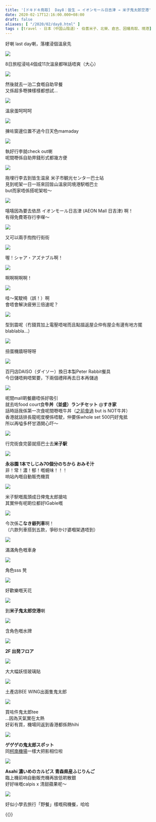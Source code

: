 ```yaml
---
title: '[ドキドキ鳥取]  Day8：皆生 → イオンモール日吉津 → 米子鬼太郎空港'
date: 2020-02-17T12:16:00.000+08:00
draft: false
aliases: [ "/2020/02/day8.html" ]
tags : [travel - 日本（中国山陰道）・ 伯耆米子、北榮、倉吉、因幡鳥取、境港]
---
```


好喇 last day喇，落樓浸個溫泉先  

![](https://nneriq.ch.files.1drv.com/y4m_ZdCgCeB9pguTpLoM3DDIp5-Ar2AjQNFR-Ts4fc_ihGq6LHtnf-kesxnFAK6zuCzVLThCwB8VzsB7IOE71oLjnN8QO68FYkQZaQ5Bxbk3kT_G20OQEFJVKDlXQlzQQQ6QYfel6_8yxZGZzciIr6HpNzqLd1ajlSc3KuLz1xSTTGVEwvDg0El-U7TelBT5udjGOWlrkg-0XEoRUoODycVQQ?width=660&height=371&cropmode=none)

8日旅程浸咗4個成11次溫泉都咪話唔爽（大心）  

![](https://m9etiq.ch.files.1drv.com/y4mLTJBPxoolZTOmGkCmQLsfheJ7EJf0NzsQULIhs_4nOxjvUPom6rSyUEbQHvKZjdcSmR_Js3XHi2tQDJFTmJUU25BfziFCCR_6v-vM-h8U30CoLd-gciLB5-pkilsAfY79xdDl6gSyTPFq_R1ONSFeExqOGxw5NFMJOzzo5NnEqTeqTZ3gM8qnDP2QQXzk1_4jZ1Wah6eZJ7KVeBYJw3FBg?width=371&height=660&cropmode=none)

然後就去一泊二食嘅自助早餐  
又係超多嘢揀樣樣都想試...  

![](https://m9exiq.ch.files.1drv.com/y4mZbXTPcbtR4VFHudvqL_j8m4xqTV9AA7YRkRx7AWxXxIEtHCcmxEuwl4sXZ2t_FUESaolxbKK5xiI7lFtxk8y6_ZsDfXJSXWmQlGbt9zLMBaFoGoa9NB_oGYAoiq7WK6d8FMdvyBt3S_cAL6Zeq0mJLqALzBqdWLFItX1s_qgMYXICGFcOJ4PEZBBAnCXAOtB8CrkXxEJe3Ygy9dbXGhpLQ?width=660&height=371&cropmode=none)

溫泉蛋呵呵呵  

![](https://m9esiq.ch.files.1drv.com/y4mYpgNvzxi9TgAH72a3oyBMMD55o7hwkD_IsIYfO-g7O05TVHG6qY_JPTGAkpgRZdwfiADcWAoAxT9H6SAgessJPMjhJGGC4nbAD5dxwJXSQ4Xw5AoegYOBlbJQl3W0rV2JEEI3vsyLtgiaBBIZXKWW3nzQAFBqqy7pMXQ21mYiPN0xMet58iE0ZQmle9Q_ptFysSkSMqiXvw35GzH__spwA?width=660&height=371&cropmode=none)

揀咗窗邊位置不過今日天色mamaday  

![](https://nnewiq.ch.files.1drv.com/y4mxFAcTJ0brYeCX0NIYIfsexRX7xEq1rw1AC0KOaNau64gN3Vd8bExo9Bia8MSEnA8i-0f94cyE2oevOIgiQHrI3yULxZLvhg8NC0npqLCHPcenHLXw3x9VX7KZbUUZfwPXUXIWmEratCZZriqvKB5-OVm_Bq0bspi1wIeJcWngqNIShSo0HkU5cm42A1fRAAHPdAGAk3tyKl1k-NKpTxZBw?width=660&height=371&cropmode=none)

執好行李就check out喇  
呢間嘢係自助畀錢形式都幾方便  

![](https://ndeoiq.ch.files.1drv.com/y4mZaJAFHVjirbcFw_8ihE48xAsUxsDM3dguwZLId5nE8EVnfVsoqvbHs763RSZHlKVLUKQBXZ6Xx-zOQxATKbMq_DTGs9EzHaNk1e64bzKJeoAVR8zLDs-DK4kLQCjjfaXHhmlAQrECNflmlp9BpVm7-hy7qRVmLJ2V6eu4Bob4W3x2XWc9CKwmsrdFMcPxKhn8EhfnIYw-2Me817SNVmIIQ?width=660&height=371&cropmode=none)

拖埋行李去到皆生温泉 米子市観光センター巴士站  
見到呢架一日一班來回皆山溫泉同境港駅嘅巴士  
but而家唔係搭呢架啦～  

![](https://ndemiq.ch.files.1drv.com/y4mOI9iedoxqIGX_Mrq0uY1JV-FbKkoIRS8TsTEhmPVRGs_mGqXiqWVXxfnU_PmUDwdTjVUC-L4hgnBmSQlnitA0FqKV24igZO7XIyz1XB-cmcGFBMjOEcSWLQlj8q6rSwIDQcQDc5QKh_45lBzu5IKpMTheQAow0YyXgVEUPCrU3r8WDml7ndyzC_1DuGcfx-l79MLBxDddxXty6rS0ETg-Q?width=660&height=371&cropmode=none)

嘻嘻因為要去依昂 イオンモール日吉津 (AEON Mall 日吉津) 啊！  
有得免費寄存行李㗎～  

![](https://ndepiq.ch.files.1drv.com/y4mi3nv_VCoE2DoOi1gCuYuEO5rrS7rH0Ku6u_SJpeEWX6ALmz9-sDMsWkr-aLHJt-9F6lCFen_Lv2Ahl8kVMy_BOhAqCz8euIksxHvL_SRCT2qbkhLdH8MoK0nSbRGy3YmaikcSxXvZ67k0F_wooEzuXPpc9lqGSve1XQdGBb36bGMycXFAHVvbqXb6Bnu6fm1VkvF9f1oZ5Dgg3IYfPqtcA?width=660&height=371&cropmode=none)

又可以兩手揈揈行街街  

![](https://ndeqiq.ch.files.1drv.com/y4m3Pc_A5J3Ddsp_ONCVM5LOUCIPX4QLau8N71GTFOYG7yZSCeUlLctoADl1ov_lj3qAGxtxVcKFHyoBXImzkK1omgF5J1wZUK5Z4Am1KHBZ9au0o_PDhH5axAh93_MLbzE7NZ4yuqYcSntNQ4-cE57iEGwPQsjKVlRZxORng3eEk0HQRsxQBuGcrR6Ox342XciPYDjQjM_wPSpkGu1Y7uNhA?width=371&height=660&cropmode=none)

喔！シャア・アズナブル啊！  

![](https://ndetiq.ch.files.1drv.com/y4mmmuZAKWwSERtvTmb-Wnt4pD8hbSdnsa7sKHmR4cF75XGlByozGq0anZj6m8YqSg8cx3bv3t_74Di5E7zncxIhsrBAOiP6dlxXBIRIzBE_43BkREkIiSHkiKinlXDVjnR1RbPge1Dkrz9OYlLG2ws5sQHKoLK4aFqrw3IDAhTsEfjbXjtrcEGeFHVDA1x6MPF1WTHhKHhigXT3xlaXnZaPA?width=660&height=371&cropmode=none)

啊啊啊啊啊！  

![](https://ndesiq.ch.files.1drv.com/y4mqlxVI5tjEtle51Um9gAhtgHmyQRZu_l-tL2No1fvp7eUo5efCH7863sWKwgX8NVAF8jQ3rUyvkydn_ZgRgMMalOMVgWGF15U3j1QhCmf7sLFq0lVjSBUY7HdBlr41q7uoAmMhrRBPkDZ22dvY25FsjWgRnoa9cD34tFD1C7bLE4SZ3U_louSU_9bPXbE6bzTrQ_fFVn7g4Rg25ygDgh7fg?width=371&height=660&cropmode=none)

哇～駕駛椅（誤！）啊  
會唔會解決疲勞三倍速呢？  

![](https://ndeniq.ch.files.1drv.com/y4mUk6f_jm5hQbQobcVQ_dhCquWjLl5fuvWO1FreuONjR5Ow7swWfvLombNl6usSilaXBgSC9ha90S89UtqxVomdrtwXJMYqeQGtKxY11S36xS8J9IoanwWegePHIMA2gItuHFsfIYqoKYT6AVhW4D0jSXBfhv7jdCLTPuhY0gfZr5RiOb7RDyZzNSwsq6dpIvwAizNFtKNu-7YG-2Hd6NkcA?width=660&height=371&cropmode=none)

型到震呢（冇錢買加上電壓唔啱而且點搵返屋企仲有屋企有邊有地方擺blablabla...）  

![](https://nderiq.ch.files.1drv.com/y4mj8zhLphLAU33n_C6kHo2RGT5JiMHXvB4fr6BUwUtGNNHMNbKBlp1bgZURVewtzayS6PXcSL4XcPvY0FMoKY958KBkMJHHVkldUyIT4Oh7Hp-S4wxQQro545ibE1vJUh9sztLrT5Le-msxEnT3ffO1zbEYRlF5m4waO7k8skM4bNan8qmAj0jhuwLKcL52flLa37u2gRvSwq8_jj1eEWR-g?width=660&height=371&cropmode=none)

扭蛋機牆呀呀呀  

![](https://ndexiq.ch.files.1drv.com/y4m1xEhpDDnqQRjerKw5-HG312AaZE1-1wVkPWTsV4nVFkihiUkWe00arjbPOkFLYJnzjrCFLwFqou0CofOHyiPriLj_qGu1HYuWys1VHHUMtzr1kKuYs93lPS7I9e6JY4ucmIRp2ecUL7Ki9GRYw3gQbPxUaDwyPM4MfDPHFAsx02phHpX3l5C4kpYmCgnDDnXalMelFxPL3G8IbuoUrjz0A?width=660&height=371&cropmode=none)

百円店DAISO（ダイソー）換日本製Peter Rabbit餐具  
今日儲唔夠唔緊要，下兩個禮拜再去日本再儲過  

![](https://lteoiq.ch.files.1drv.com/y4mlv2WabsIdRETQ--GvTzRVstE3KTLJvrhNt1AkqRTU4lqO1EZRdgO_eF9uSE2zGy1JmVT9PdmtqQkaDdAReWSNWjSBYKGJNNhQdEZ6Rb_cmlPwp9m3msgERrrSVF8YLfFIT5yXeWlusnPS-7SuAL3fOnvSJTeSKNRtFpVUiD9ECZPo-aHoTKpsbOYuA43ezV1v2lZmlmb7k3cEIrWgJYLGw?width=660&height=371&cropmode=none)

呢間mall啲餐廳唔係好吸引  
就去咗food court食**牛丼（並盛）ランチセット** @**すき家**  
話時話我係第一次食呢間嘢嘅牛丼（[之前食過](https://www.hidie.net/2017/06/happy-days-day-10.html) but is NOT牛丼）  
香港就話排長龍呢度梗係唔駛，仲要係whole set 500円好鬼抵  
所以再嗌多杯甘酒開心吓～  

![](https://ltemiq.ch.files.1drv.com/y4m1sxGopAPnJPo7ULFWNh_cRR42CeNYH_fSgrAc351Jzk0jigUiSulNr8KOJzNkQfUCU05PUB4Kqv2t9nOCPfUMUy3UwS4F1o1er2UzZ6cUl_R8BlvyfypSGZaCD7GM_WrazGW7nQc2g8bVdNc4QsFa6-xRHiRjhdarOE5e-7ucncEuEXLq2ZWaFJqJMzOBevSJxaMZx6CwIFbYxCF_Y633A?width=660&height=371&cropmode=none)

行完街食完晏就搭巴士去**米子駅**  

![](https://ltesiq.ch.files.1drv.com/y4mx5D1CvzN9Dqf_QkzTDi84suqsTlGYbCmKYDOxtZmNXkcwazlswV5YWHB8bSBfZhrZFXC9PZgy1rwEhLAd_nhJTdo9lcnUl2FCGzzXrzLMIoSXvAnDxzL71lC5TacMp0VjlbgD5U_3vsK6p35e9U0T8BWFxzfZBHWw_IQEuCQQ-fzuaHn44_DckRleaIcf6K9onORTijq58JJZ6fLFcGpzg?width=371&height=660&cropmode=none)

**永谷園 1本でしじみ70個分のちから おみそ汁**  
非！常！濃！郁！嘅蜆味！！！  
响站內嘅自動販売機買  

![](https://l9esiq.ch.files.1drv.com/y4mwYEqirZe3vhKsayypJ_DnqZCK1bbuag5NzXlHdw4r1nsTyITgmlX5y5j6kk8Ovfq_OnisdnEp6y4IwNSP68wRx7rj_n2OkVU32IZcoYN80wYo41-H1WXuu_Z_np2RAQcoP3Y3uK_tc4Lc5SbbYqoto-D6akm768cOtE_J8dFdaxRBqsdRQJbyVva22teDuJsItbP0foCBTR00LvKSFinFg?width=660&height=371&cropmode=none)

米子駅嘅風頭成日俾鬼太郎搶咗  
其實仲有呢啲位都好IGable嘅  

![](https://l9epiq.ch.files.1drv.com/y4m6-JeSNiBBhWrAxkWX_w72iK140ppjczNFDgpSmLo8I9UgRdurAzXSFwPbAfkafE5gu901Cmekq5KJNfiRyjoWIWLzK0ab9m4CDTeZoVD67eHrYCI_mrG2BqdEJfinlS4hIqih2dpr2CtyN8VROjoixUpW5B2scF5MX_KXVkfP2Vk_HdojMxYpNANuhwbfq25-A0TB8gAhkfRW6d6peAu_g?width=660&height=371&cropmode=none)

今次係**こなき爺列車**啊！  
（六款列車搭到五款，爭砂かけ婆嗰架遇唔到）  

![](https://l9eniq.ch.files.1drv.com/y4m5bPj55llVqLDOU5Q6jAQnE3kN_6nIfMjDVvAZN1KpBdZkug7X5xHgNINcZNVIHaUbRZSoJxByAzsi4Wvrusby4nkJw-B9r7LJPaCeSqJjNuxHTv1puLx1z-pjSpxD0HeeShUnYeRrJqgIV9b3KKNLGCBR5WP7lPB2SsJ-owMrHieCMGrQn6uJGH50znK7yD9i_nkq9TOv8C2N1T7exqE4g?width=660&height=371&cropmode=none)

滿滿角色嘅車身  

![](https://lteriq.ch.files.1drv.com/y4mrdmWF362NkkkgNCqr6Lu7QQyZWYuIfo-uAuvSTsxd9dIkLA1TxzuZ3K03sv_RqsQroJ-DZMGF5x0fROl9JvYXlelehr2MqSPJw9CS-Acx8Ffc9KrL2T05xKkjQmDeHiExf2ch4rCWvEydsUsddNExh4JQNeW2YtTiRuZOyqKfvDt1galkWlUnXc-2thvIdtfc6rXLq18GOo_-9QsSw3ndA?width=660&height=371&cropmode=none)

角色sss 凳  

![](https://lteqiq.ch.files.1drv.com/y4mIugPMTYe5qrU0BBJfkb7FfuHgPD5x4OQQ0r1xAZyz4L_93okW4LBG674uApvcpZEeQkB3F_GKpJGUnnYci7x2ZCRSj0rcO4tWLcYVxNNBgIF8BH2LXg2gA3t2Uzjq9y8W2WZ12W2jt8akpoW_ISg4pPXalCJ0HWLe3-o7JYrhb4stGRUtjEhBBqiHDj-qakJw2E03xGIafYKX7J_vFsJAw?width=660&height=371&cropmode=none)

好歡樂嘅天花  

![](https://l9etiq.ch.files.1drv.com/y4mCXLdQObeeUxfyraW9OlA-qBMQnJjl05PykzOwmfkOMzfFCmPZqzK5aaEuMUYOLuvSlEhjVAPVH_Zb0xSYKbRS6-o69KCSgV5Fj1iP8JTASXIAarx-_saI-42FC4b3u0l3fdoefXEnCCLbcXv1Pq6npueoR1UWV8gNayApZ-k1oVSlsZwuvPA-qR6cwrvUvFc97Xbi2S6cyZ6-C78Eca_UA?width=660&height=371&cropmode=none)

到**米子鬼太郎空港**喇  

![](https://l9ewiq.ch.files.1drv.com/y4myFl-qZEgZSGIKuVbUgeL8GF8GHFumzHf-oPGB0vgauFxvU_WXCCQ7xHOrSGhzyGrt7_NOEXdl4DNnS5XMqTn0VVwi59aSlQGHRlFgFoTRQpV7LDDoIdHppldskq__TrmJsQPwsSF5IxoAFbE8wCjKb6YxgoIsKg0JIPDjOM9r4h0_pOW8IthK2Ios3U-6m7Q_Ql5EfrbRrzm3iKcAaVPwA?width=660&height=371&cropmode=none)

含角色嘅水牌  

![](https://nthbqq.ch.files.1drv.com/y4mtaeN_WdhvLbLtyNOMBSw9Ohqxgqi_66YRfskrSK4GLyo2_C6lFIj0AOQhNFckc6PVACV_JfDWrQo6f3HcsWFKlaQb1N0X7MRgwPhydadBq-qt0-YPXtZI3nxs0fButz54B5DAImbaAha-kh8ubD2Eg14KKnXXqpIX5kz5jhb8RoIoPzf6HCPebgZ_oRqfkUzP_TEkZD-8QElKJWLzvWWFQ?width=660&height=371&cropmode=none)

**2F 出発フロア**  

![](https://ntheqq.ch.files.1drv.com/y4mczI5PbdkRZj_AM8KYUnK_vQrLkAGhbjPPezdf_KkHhN8Rtk2Q8Sh9yJYSdZ5436_6Jv50v_a_jyF8OcZ0dLR1cc204dZh_xraLkp4uFSjvzIa6xJzCtUVflPo4T8axdgW5tw6WHdXN4hFJprWgjvxDQffTgO-tZuZico483dz0H5Nsi8092KwZ9ih4lIqPVZcC1sYbKChGJxAbyrdVc9kw?width=660&height=371&cropmode=none)

大大幅妖怪玻璃貼  

![](https://nthdqq.ch.files.1drv.com/y4mGZ7cy4veKnpNbpKd1u_v6ahhaJ1_ZfZ3j0HEOxLh6XY-1gSdt3E-vbdP0TwERgwj44GigMAUzrBUUnYXOpdv58SfyeoAug2DIeBaMsxlLd1-4zKLMk39DWzXNICefybwDOKZ16XjSlGzVb5iPairRxPADV2UAKnXUDvASGaFm2irRhpZsLrg4NBiSEmjgnr7nOm2W9lhT5UvO3w_Hqo1zg?width=371&height=660&cropmode=none)

土產店BEE WING出面隻鬼太郎  

![](https://n9hbqq.ch.files.1drv.com/y4mJ5Cq_soQOXK3psBJZsWt-W5IsJXzRw_4WTaT1Lvo39gL5ZA2hA5BzeFmwXlhzG67b750Ja5ldMtgHPOt4y0eyoG7wWTFnWzvBeU6z2paFiOaaTlYW0flifg5AbxoInqSrhrBkDzc7U9hEzfiUglpf9ttJxsKk_qF5p7RWg855GJhpTc5UBTI4emwK0oy2NqJcFgzUxnX7eO6AIQ2WW_esA?width=371&height=660&cropmode=none)

買咗件鬼太郎tee  
...因為天氣實在太熱  
好彩有買，機場同返到香港都係熱hihi  

![](https://nthlqq.ch.files.1drv.com/y4mkH3yoz8MRsQhqQVyiCIO02d-NAOon7Jp7hwm4aAHTCi9BSCe75qf1c26rwS3RK6MBpxqxzWDT_MH-Fgjxq9qHTAEnKranPeoZCtI0nQsNpnalN9tqSamPkbkFSBasVqxZJP6aPN8UbtEz1XR8-w9ZAmcwaBdw5By_8Gz9CKoP3KS98ps_1kFRbOJ1HwRtsAZGyK7oknRLatcVPeXB5Xw8Q?width=660&height=371&cropmode=none)

**ゲゲゲの鬼太郎スポット**  
同[柯南機場](https://www.hidie.net/2020/02/day5.html)一樣大把影相位啦  

![](https://n9hcqq.ch.files.1drv.com/y4myMVzaonHMGqCMHS6N6Z-bSnZZA-tNh93RH5i-FmvVFsR0CWb7dWjUjpKOQ0Ym8beTvwVT93eqb18MEvEeD2E6WZVf_V2bAdJdOfovrB_JNbmOxPsO18JHQ3fyJ2pSx9x--GO94xY83UF4MzD0hzpoMl03aBi4PO-nSrgCBZr9PJP79zbpNO8ihNuXjSjVEUqKk6PLeJIF9Nh3uYovnjdTg?width=371&height=660&cropmode=none)

**Asahi 濃いめのカルピス 青森県産ふじりんご**  
臨上機前响自動販売機再放低啲散銀  
好好味嘅calpis x 清甜蘋果呢～  

![](https://onheqq.ch.files.1drv.com/y4mwCcf-NaR-mx8F0OzpJd1Hatl7beR2zn3qZ87p1NVYYk_fIu0NZF1MF-NHmfJ6UX8ot4VNFgEyGrTAzIVyJ6FF6A6wM2A0M4LKNoCsN8fOQQcgaa7_wAHeuHr4r9P0sdpvYEeO61l1hn108-I4EMiaupyszpuks4B3UxhyJDpOt2wu_qxTH-_lh3p9nkYUhhBB4QdoM0jW3LDdWi-SLYJHw?width=660&height=371&cropmode=none)

好似小學去旅行「野餐」樣嘅飛機餐，哈哈  
  

{{<tottori>}}  
